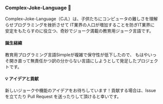 ### Complex-Joke-Language 🤪

Complex-Joke-Language（CJL）は、子供たちにコンピュータの難しさを理解らせプログラミングを挫折させて
IT業界の人口が増加することを防ぎIT業界に安定をもたらすのに役立つ、奇妙でジョーク満載の教育用ジョーク言語です。

#### 誕生経緯
教育用プログラミング言語Siｍpleが複雑で保守性が低下したので、
もはやいっそ開き直って無責任かつ訳の分からない言語にしようとして発足したプロジェクトです。

#### 💡 アイデアと貢献

新しいジョークや機能のアイデアをお待ちしています！貢献する場合は、Issue を立てたり Pull Request を送ったりして頂けると幸いです。

